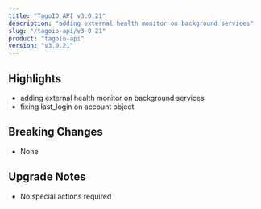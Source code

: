```yaml
---
title: "TagoIO API v3.0.21"
description: "adding external health monitor on background services"
slug: "/tagoio-api/v3-0-21"
product: "tagoio-api"
version: "v3.0.21"
---
```


## Highlights

- adding external health monitor on background services
- fixing last_login on account object

## Breaking Changes

- None

## Upgrade Notes

- No special actions required
